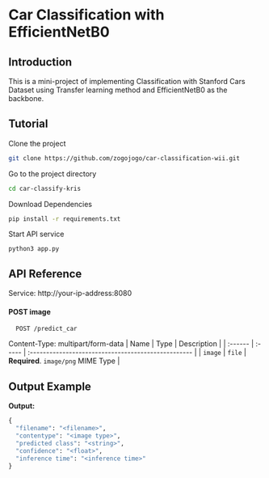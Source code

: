 # Car Classification with EfficientNetB0

## Introduction
This is a mini-project of implementing Classification with Stanford Cars Dataset using Transfer learning method and EfficientNetB0 as the backbone.

## Tutorial

Clone the project

```bash
git clone https://github.com/zogojogo/car-classification-wii.git
```

Go to the project directory

```bash
cd car-classify-kris
```

Download Dependencies
```bash
pip install -r requirements.txt
```

Start API service

```
python3 app.py
```
  
## API Reference

Service: http://your-ip-address:8080

#### POST image

```http
  POST /predict_car
```
Content-Type: multipart/form-data
| Name    | Type   | Description                                         |
| :------ | :----- | :-------------------------------------------------- |
| `image` | `file` | **Required**. `image/png` MIME Type |

## Output Example

**Output:**<br>
```python
{
  "filename": "<filename>",
  "contentype": "<image type>",
  "predicted class": "<string>",
  "confidence": "<float>",
  "inference time": "<inference time>"
}
```